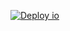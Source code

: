 [![Deploy io](https://github.com/nuoxoxo/nuoxoxo.github.io/actions/workflows/io.yml/badge.svg)](https://github.com/nuoxoxo/nuoxoxo.github.io/actions/workflows/io.yml) 
